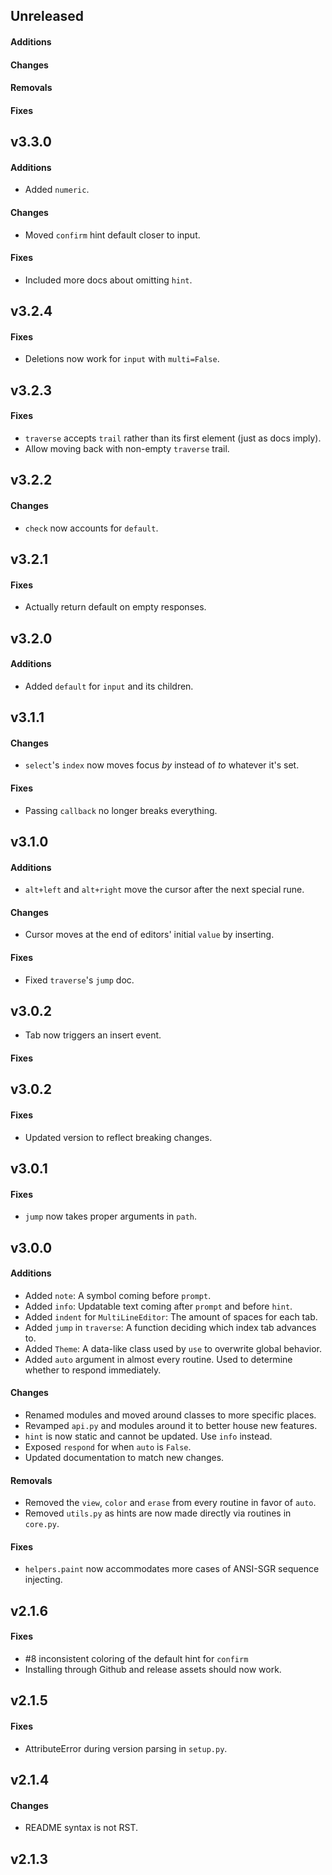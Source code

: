 ## Unreleased

#### Additions

#### Changes

#### Removals

#### Fixes

## v3.3.0

#### Additions

- Added `numeric`.

#### Changes

- Moved `confirm` hint default closer to input.

#### Fixes

- Included more docs about omitting `hint`.

## v3.2.4

#### Fixes

- Deletions now work for `input` with `multi=False`.

## v3.2.3

#### Fixes

- `traverse` accepts `trail` rather than its first element (just as docs imply).
- Allow moving back with non-empty `traverse` trail.

## v3.2.2

#### Changes

- `check` now accounts for `default`.

## v3.2.1

#### Fixes

- Actually return default on empty responses.

## v3.2.0

#### Additions

- Added `default` for `input` and its children.

## v3.1.1

#### Changes

- `select`\'s `index` now moves focus *by* instead of *to* whatever it's set.

#### Fixes

- Passing `callback` no longer breaks everything.

## v3.1.0

#### Additions

- `alt+left` and `alt+right` move the cursor after the next special rune.

#### Changes

- Cursor moves at the end of editors' initial `value` by inserting.

#### Fixes

- Fixed `traverse`\'s `jump` doc.

## v3.0.2

- Tab now triggers an insert event.

#### Fixes

## v3.0.2

#### Fixes

- Updated version to reflect breaking changes.

## v3.0.1

#### Fixes

- `jump` now takes proper arguments in `path`.

## v3.0.0

#### Additions

- Added `note`: A symbol coming before `prompt`.
- Added `info`: Updatable text coming after `prompt` and before `hint`.
- Added `indent` for `MultiLineEditor`: The amount of spaces for each tab.
- Added `jump` in `traverse`: A function deciding which index tab advances to.
- Added `Theme`: A data-like class used by `use` to overwrite global behavior.
- Added `auto` argument in almost every routine. Used to determine whether to respond immediately.

#### Changes

- Renamed modules and moved around classes to more specific places.
- Revamped `api.py` and modules around it to better house new features.
- `hint` is now static and cannot be updated. Use `info` instead.
- Exposed `respond` for when `auto` is `False`.
- Updated documentation to match new changes.

#### Removals

- Removed the `view`, `color` and `erase` from every routine in favor of `auto`.
- Removed `utils.py` as hints are now made directly via routines in `core.py`.

#### Fixes

- `helpers.paint` now accommodates more cases of ANSI-SGR sequence injecting.

## v2.1.6

#### Fixes

- \#8 inconsistent coloring of the default hint for `confirm`
- Installing through Github and release assets should now work.

## v2.1.5

#### Fixes

- AttributeError during version parsing in `setup.py`.

## v2.1.4

#### Changes

- README syntax is not RST.

## v2.1.3
